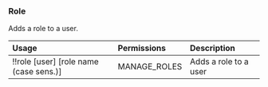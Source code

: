 ### Role

Adds a role to a user.

| **Usage** | **Permissions** | **Description** |
| :--- | :--- | :--- |
| !!role \[user\] \[role name \(case sens.\)\] | MANAGE\_ROLES | Adds a role to a user |



